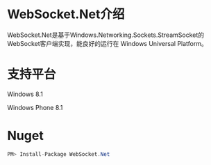 # WebSocket.Net介绍

WebSocket.Net是基于Windows.Networking.Sockets.StreamSocket的WebSocket客户端实现，能良好的运行在 Windows Universal Platform。

# 支持平台
Windows 8.1

Windows Phone 8.1

# Nuget
``` c#
PM> Install-Package WebSocket.Net
